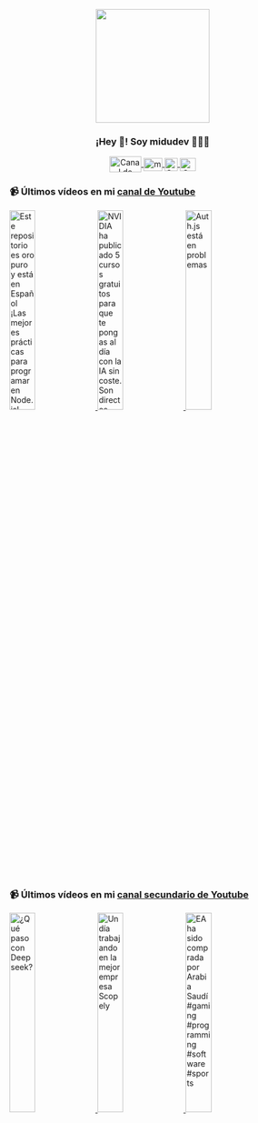 <p align="center" width="300">
   <img align="center" width="200" src="https://user-images.githubusercontent.com/1561955/106762302-fda9de00-6635-11eb-99be-3ef744e60c0e.png" />
   <h3 align="center">¡Hey 👋! Soy midudev 👨🏻‍💻</h3>
</p>

<p align="center">
   <a href="https://twitch.tv/midudev" target="blank">
    <img align="center" src="https://upload.wikimedia.org/wikipedia/commons/c/ce/Twitch_logo_2019.svg" alt="Canal de Twitch de midudev" height="28px" width="56px" />
  </a>
  <span style="width: 8px;"> </span>
   <a href="https://youtube.com/midudev" target="blank">
    <img align="center" src="https://upload.wikimedia.org/wikipedia/commons/0/09/YouTube_full-color_icon_%282017%29.svg" alt="midudev" height="23px" width="33px" />
  </a>
  <span style="width: 8px;"> </span>
  <a href="https://instagram.com/midu.dev" target="blank">
    <img align="center" src="https://upload.wikimedia.org/wikipedia/commons/e/e7/Instagram_logo_2016.svg" alt="Canal de Instagram de midu.dev" height="23px" width="23px" />
  </a>
  <span style="width: 8px;"> </span>
  <a href="https://twitter.com/midudev" target="blank">
    <img align="center" src="https://upload.wikimedia.org/wikipedia/commons/thumb/6/6f/Logo_of_Twitter.svg/2491px-Logo_of_Twitter.svg.png" alt="Canal de Twitter de midudev" height="23px" width="28px" />
  </a>
</p>

### 📹 Últimos vídeos en mi [canal de Youtube](https://youtube.com/midudev?sub_confirmation=1)

<a href='https://youtu.be/hc9kosCzN38' target='_blank'>
  <img width='30%' src='https://img.youtube.com/vi/hc9kosCzN38/mqdefault.jpg' alt='Este repositorio es oro puro y está en Español ¡Las mejores prácticas para programar en Node.js!' />
</a>
<a href='https://youtu.be/Zs5eSppKZzM' target='_blank'>
  <img width='30%' src='https://img.youtube.com/vi/Zs5eSppKZzM/mqdefault.jpg' alt='NVIDIA ha publicado 5 cursos gratuitos para que te pongas al día con la IA sin coste.  Son directos,' />
</a>
<a href='https://youtu.be/vEmd7y55K_M' target='_blank'>
  <img width='30%' src='https://img.youtube.com/vi/vEmd7y55K_M/mqdefault.jpg' alt='Auth.js está en problemas' />
</a>

### 📹 Últimos vídeos en mi [canal secundario de Youtube](https://youtube.com/midulive?sub_confirmation=1)

<a href='https://youtu.be/3WOmfQi_kj8' target='_blank'>
  <img width='30%' src='https://img.youtube.com/vi/3WOmfQi_kj8/mqdefault.jpg' alt='¿Qué paso con Deepseek?' />
</a>
<a href='https://youtu.be/kIDRLSX0DBg' target='_blank'>
  <img width='30%' src='https://img.youtube.com/vi/kIDRLSX0DBg/mqdefault.jpg' alt='Un día trabajando en la mejor empresa Scopely' />
</a>
<a href='https://youtu.be/F5CaO54ZkpY' target='_blank'>
  <img width='30%' src='https://img.youtube.com/vi/F5CaO54ZkpY/mqdefault.jpg' alt='EA ha sido comprada por Arabia Saudí #gaming #programming #software #sports' />
</a>